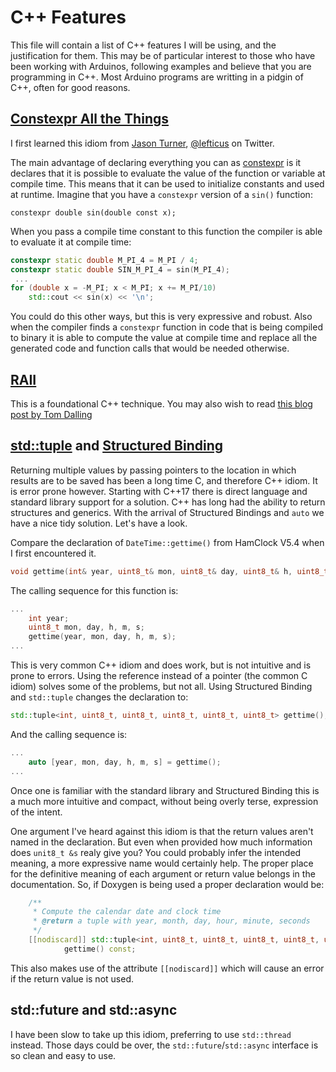 # C++ Features

This file will contain a list of C++ features I will
be using, and the justification for them. This may be of
particular interest to those who have been working with
Arduinos, following examples and believe that you are
programming in C++. Most Arduino programs are writting in
a pidgin of C++, often for good reasons.

## [Constexpr All the Things](https://www.youtube.com/watch?v=PJwd4JLYJJY)

I first learned this idiom from [Jason Turner](https://www.linkedin.com/in/lefticus/),
[@lefticus](https://twitter.com/lefticus) on Twitter.

The main advantage of declaring everything you can
as [constexpr](https://en.cppreference.com/w/cpp/language/constexpr) is
it declares that it is possible to evaluate the value of the function or
variable at compile time. This means that it can be
used to initialize constants and used at runtime.
Imagine that you have a `constexpr` version of a
`sin()` function:

```constexpr double sin(double const x);```

When you pass a compile time constant to this function
the compiler is able to evaluate it at compile time:

```c++
constexpr static double M_PI_4 = M_PI / 4;
constexpr static double SIN_M_PI_4 = sin(M_PI_4);
 ...
for (double x = -M_PI; x < M_PI; x += M_PI/10)
    std::cout << sin(x) << '\n';
```

You could do this other ways, but this is very
expressive and robust. Also when the compiler finds
a `constexpr` function in code that is being compiled
to binary it is able to compute the value at compile
time and replace all the generated code and function
calls that would be needed otherwise.

## [RAII](https://en.cppreference.com/w/cpp/language/raii)

This is a foundational C++ technique. You may also wish to
read [this blog post by Tom Dalling](https://www.tomdalling.com/blog/software-design/resource-acquisition-is-initialisation-raii-explained/)

## [std::tuple](https://en.cppreference.com/w/cpp/utility/tuple) and [Structured Binding](https://en.cppreference.com/w/cpp/language/structured_binding)

Returning multiple values by passing pointers to the location in
which results are to be saved has been a long time C, and therefore
C++ idiom. It is error prone however. Starting with C++17 there is
direct language and standard library support for a solution. C++ has
long had the ability to return structures and generics. With the
arrival of Structured Bindings and `auto` we have a nice tidy solution.
Let's have a look.

Compare the declaration of `DateTime::gettime()` from HamClock V5.4 when
I first encountered it.
```c++
void gettime(int& year, uint8_t& mon, uint8_t& day, uint8_t& h, uint8_t& m, uint8_t& s);
```
The calling sequence for this function is:
```c++
...
    int year;
    uint8_t mon, day, h, m, s;
    gettime(year, mon, day, h, m, s);
...
```
This is very common C++ idiom and does work, but is not intuitive and is prone
to errors. Using the reference instead of a pointer (the common C idiom) solves
some of the problems, but not all. Using Structured Binding and `std::tuple`
changes the declaration to:
```c++
std::tuple<int, uint8_t, uint8_t, uint8_t, uint8_t, uint8_t> gettime();
```
And the calling sequence is:
```c++
...
    auto [year, mon, day, h, m, s] = gettime();
...
```
Once one is familiar with the standard library and Structured Binding this is a
much more intuitive and compact, without being overly terse, expression of the
intent.

One argument I've heard against this idiom is that the return values aren't named
in the declaration. But even when provided how much information does `unit8_t &s`
realy give you? You could probably infer the intended meaning, a more expressive
name would certainly help. The proper place for the definitive meaning of each
argument or return value belongs in the documentation. So, if Doxygen is being 
used a proper declaration would be:
```c++
    /**
     * Compute the calendar date and clock time 
     * @return a tuple with year, month, day, hour, minute, seconds
     */
    [[nodiscard]] std::tuple<int, uint8_t, uint8_t, uint8_t, uint8_t, uint8_t>
            gettime() const;
```
This also makes use of the attribute `[[nodiscard]]` which will cause an error
if the return value is not used.

## std::future and std::async

I have been slow to take up this idiom, preferring to use `std::thread` instead.
Those days could be over, the `std::future`/`std::async` interface is so clean and
easy to use. 